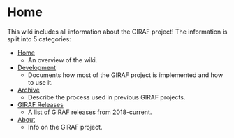 # Home

This wiki includes all information about the GIRAF project! The information is split
into 5 categories:

   - [Home](./index.md)
       - An overview of the wiki.
   - [Development](./Development/index.md)
       - Documents how most of the GIRAF project is implemented and how to use it.
   - [Archive](./Archive/2020F/index.md)
       - Describe the process used in previous GIRAF projects.
   - [GIRAF Releases](./Releases/index.md)
       - A list of GIRAF releases from 2018-current.
   - [About](./About/index.md)
       - Info on the GIRAF project.